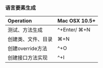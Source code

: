 ### 语言要素生成

| Operation | Mac OSX 10.5+ |
| :---      | :---        |
| 测试、方法生成 | ^+Enter/ ⌘+N |
| 创建类、文件、目录 | ⌘+N |
| 创建override方法 | ^+O |
| 创建接口方法实现 | ^+I |
